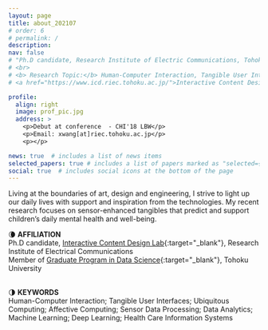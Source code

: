 ```yaml
---
layout: page
title: about_202107
# order: 6
# permalink: /
description: 
nav: false
# "Ph.D candidate, Research Institute of Electric Communications, Tohoku University
# <br>
# <b> Research Topic:</b> Human-Computer Interaction, Tangible User Interfaces, Ubiquitous Computing"
# <a href="https://www.icd.riec.tohoku.ac.jp/">Interactive Content Design Lab</a>,

profile:
  align: right
  image: prof_pic.jpg
  address: >
    <p>Debut at conference  - CHI'18 LBW</p>
    <p>Email: xwang[at]riec.tohoku.ac.jp</p>
    <p></p>

news: true  # includes a list of news items
selected_papers: true # includes a list of papers marked as "selected={true}"
social: true  # includes social icons at the bottom of the page
---
```

<!-- As a human-computer interaction designer and engineer, I strive to build meaningful relationships between people and the products and services that they use. My recent research focuses on technologies-enhanced tangibles that support children’s mental health and well-being. -->
Living at the boundaries of art, design and engineering, I strive to light up our daily lives with support and inspiration from the technologies.
My recent research focuses on sensor-enhanced tangibles that predict and support children’s daily mental health and well-being.

🌘 **AFFILIATION**<br/>
Ph.D candidate, [Interactive Content Design Lab](https://www.icd.riec.tohoku.ac.jp/){:target="\_blank"}, Research Institute of Electrical Communications
<br/>
Member of [Graduate Program in Data Science](http://gp-ds.tohoku.ac.jp/index_en.html){:target="\_blank"}, Tohoku University
<br/><br/>

🌗 **KEYWORDS**<br/>
Human-Computer Interaction; Tangible User Interfaces; Ubiquitous Computing; Affective Computing; Sensor Data Processing; Data Analytics; Machine Learning; Deep Learning; Health Care Information Systems
<br/><br/>

<!-- Write your biography here. Tell the world about yourself. Link to your favorite [subreddit](http://reddit.com){:target="\_blank"}. You can put a picture in, too. The code is already in, just name your picture `prof_pic.jpg` and put it in the `img/` folder.

Put your address / P.O. box / other info right below your picture. You can also disable any these elements by editing `profile` property of the YAML header of your `_pages/about.md`. Edit `_bibliography/papers.bib` and Jekyll will render your [publications page](/al-folio/publications/) automatically.

Link to your social media connections, too. This theme is set up to use [Font Awesome icons](http://fortawesome.github.io/Font-Awesome/){:target="\_blank"} and [Academicons](https://jpswalsh.github.io/academicons/){:target="\_blank"}, like the ones below. Add your Facebook, Twitter, LinkedIn, Google Scholar, or just disable all of them. -->
